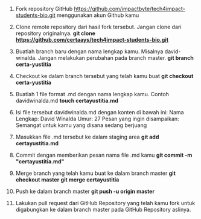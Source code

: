 1. Fork repository GitHub https://github.com/impactbyte/tech4impact-students-bio.git menggunakan akun Github kamu

2. Clone remote repository dari hasil fork tersebut. Jangan clone dari repository originalnya.
**git clone https://github.com/certaays/tech4impact-students-bio.git**
3. Buatlah branch baru dengan nama lengkap kamu. Misalnya david-winalda. Jangan melakukan perubahan pada branch master.
**git branch certa-yustitia**
4. Checkout ke dalam branch tersebut yang telah kamu buat
**git checkout certa-yustitia**
5. Buatlah 1 file format .md dengan nama lengkap kamu. Contoh davidwinalda.md
**touch certayustitia.md**
6. Isi file tersebut davidwinalda.md dengan konten di bawah ini:
Nama Lengkap: David Winalda
Umur: 27
Pesan yang ingin disampaikan: Semangat untuk kamu yang disana sedang berjuang
7. Masukkan file .md tersebut ke dalam staging area
**git add certayustitia.md**
8. Commit dengan memberikan pesan nama file .md kamu
**git commit -m "certayustitia.md"**
9. Merge branch yang telah kamu buat ke dalam branch master
**git checkout master**
**git merge certayustitia**
10. Push ke dalam branch master
**git push -u origin master**
11. Lakukan pull request dari GitHub Repository yang telah kamu fork untuk digabungkan ke dalam branch master pada GitHub Repository aslinya.

